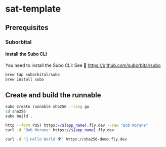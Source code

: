 # sat-template

## Prerequisites

### Suborbital

#### Install the Subo CLI

You need to install the Subo CLI: See 👀 https://github.com/suborbital/subo

```bash
brew tap suborbital/subo
brew install subo
```

## Create and build the runnable

```bash
subo create runnable sha256 --lang go
cd sha256
subo build .
```


```bash
http --form POST https://${app_name}.fly.dev --raw "Bob Morane"
curl -d 'Bob Morane' https://${app_name}.fly.dev

curl -d '👋 Hello World 🌍' https://sha256-demo.fly.dev
```